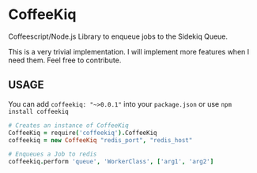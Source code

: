 # CoffeeKiq

Coffeescript/Node.js Library to enqueue jobs to the Sidekiq Queue.

This is a very trivial implementation. I will implement more features when I need them.
Feel free to contribute.


## USAGE

You can add `coffeekiq: "~>0.0.1"` into your `package.json` or use `npm install coffeekiq`

```coffeescript
# Creates an instance of CoffeeKiq
CoffeeKiq = require('coffeekiq').CoffeeKiq
coffeekiq = new CoffeeKiq "redis_port", "redis_host"

# Enqueues a Job to redis
coffeekiq.perform 'queue', 'WorkerClass', ['arg1', 'arg2']
```
